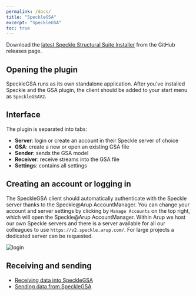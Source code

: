 ```yaml
---
permalink: /docs/
title: "SpeckleGSA"
excerpt: "SpeckleGSA"
toc: true
---
```


Download the [latest Speckle Structural Suite Installer](https://github.com/arup-group/specklestructuralsuite-installer/releases) from the GitHub releases page.

## Opening the plugin
SpeckleGSA runs as its own standalone application. After you've installed Speckle and the GSA plugin, the client should be added to your start menu as `SpeckleGSAV2`.

## Interface
The plugin is separated into tabs:
- **Server**: login or create an account in their Speckle server of choice
- **GSA**: create a new or open an existing GSA file
- **Sender**: sends the GSA model
- **Receiver**: receive streams into the GSA file
- **Settings**: contains all settings

## Creating an account or logging in
The SpeckleGSA client should automatically authenticate with the Speckle server thanks to the Speckle@Arup AccountManager. You can change your account and server settings by clicking by `Manage Accounts` on the top right, which will open the Speckle@Arup AccountManager. Within Arup we host our own Speckle servers and there is a server available for all our colleagues to use `https://v2.speckle.arup.com/`. For large projects a dedicated server can be requested.

![login]({{site.baseurl}}/assets/images/quick_start/login.png)

## Receiving and sending

* [Receiving data into SpeckleGSA](specklegsa_receiving)
* [Sending data from SpeckleGSA](specklegsa_sending)